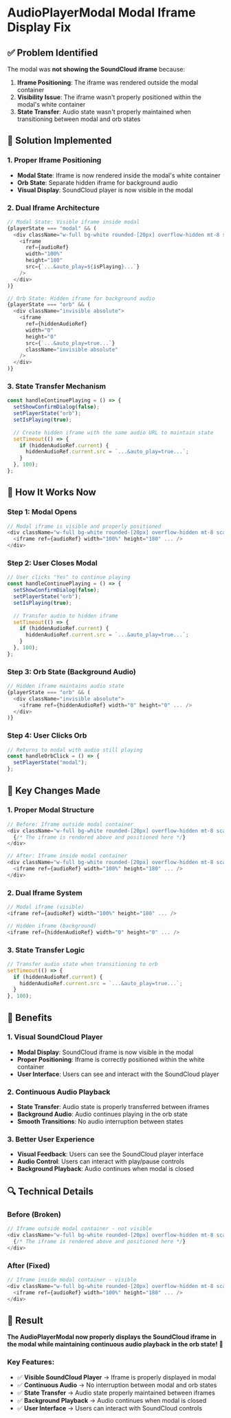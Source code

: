 # AudioPlayerModal Modal Iframe Display Fix

## ✅ Problem Identified

The modal was **not showing the SoundCloud iframe** because:

1. **Iframe Positioning**: The iframe was rendered outside the modal container
2. **Visibility Issue**: The iframe wasn't properly positioned within the modal's white container
3. **State Transfer**: Audio state wasn't properly maintained when transitioning between modal and orb states

## 🔧 Solution Implemented

### **1. Proper Iframe Positioning**
- **Modal State**: Iframe is now rendered inside the modal's white container
- **Orb State**: Separate hidden iframe for background audio
- **Visual Display**: SoundCloud player is now visible in the modal

### **2. Dual Iframe Architecture**
```typescript
// Modal State: Visible iframe inside modal
{playerState === "modal" && (
  <div className="w-full bg-white rounded-[20px] overflow-hidden mt-8 scale-[0.9] lg:scale-[0.9] md:scale-[0.9]">
    <iframe
      ref={audioRef}
      width="100%"
      height="180"
      src={`...&auto_play=${isPlaying}...`}
    />
  </div>
)}

// Orb State: Hidden iframe for background audio
{playerState === "orb" && (
  <div className="invisible absolute">
    <iframe
      ref={hiddenAudioRef}
      width="0"
      height="0"
      src={`...&auto_play=true...`}
      className="invisible absolute"
    />
  </div>
)}
```

### **3. State Transfer Mechanism**
```typescript
const handleContinuePlaying = () => {
  setShowConfirmDialog(false);
  setPlayerState("orb");
  setIsPlaying(true);
  
  // Create hidden iframe with the same audio URL to maintain state
  setTimeout(() => {
    if (hiddenAudioRef.current) {
      hiddenAudioRef.current.src = `...&auto_play=true...`;
    }
  }, 100);
};
```

## 🔄 How It Works Now

### **Step 1: Modal Opens**
```typescript
// Modal iframe is visible and properly positioned
<div className="w-full bg-white rounded-[20px] overflow-hidden mt-8 scale-[0.9] lg:scale-[0.9] md:scale-[0.9]">
  <iframe ref={audioRef} width="100%" height="180" ... />
</div>
```

### **Step 2: User Closes Modal**
```typescript
// User clicks "Yes" to continue playing
const handleContinuePlaying = () => {
  setShowConfirmDialog(false);
  setPlayerState("orb");
  setIsPlaying(true);
  
  // Transfer audio to hidden iframe
  setTimeout(() => {
    if (hiddenAudioRef.current) {
      hiddenAudioRef.current.src = `...&auto_play=true...`;
    }
  }, 100);
};
```

### **Step 3: Orb State (Background Audio)**
```typescript
// Hidden iframe maintains audio state
{playerState === "orb" && (
  <div className="invisible absolute">
    <iframe ref={hiddenAudioRef} width="0" height="0" ... />
  </div>
)}
```

### **Step 4: User Clicks Orb**
```typescript
// Returns to modal with audio still playing
const handleOrbClick = () => {
  setPlayerState("modal");
};
```

## 🎯 Key Changes Made

### **1. Proper Modal Structure**
```typescript
// Before: Iframe outside modal container
<div className="w-full bg-white rounded-[20px] overflow-hidden mt-8 scale-[0.9] lg:scale-[0.9] md:scale-[0.9]">
  {/* The iframe is rendered above and positioned here */}
</div>

// After: Iframe inside modal container
<div className="w-full bg-white rounded-[20px] overflow-hidden mt-8 scale-[0.9] lg:scale-[0.9] md:scale-[0.9]">
  <iframe ref={audioRef} width="100%" height="180" ... />
</div>
```

### **2. Dual Iframe System**
```typescript
// Modal iframe (visible)
<iframe ref={audioRef} width="100%" height="180" ... />

// Hidden iframe (background)
<iframe ref={hiddenAudioRef} width="0" height="0" ... />
```

### **3. State Transfer Logic**
```typescript
// Transfer audio state when transitioning to orb
setTimeout(() => {
  if (hiddenAudioRef.current) {
    hiddenAudioRef.current.src = `...&auto_play=true...`;
  }
}, 100);
```

## 🎉 Benefits

### **1. Visual SoundCloud Player**
- **Modal Display**: SoundCloud iframe is now visible in the modal
- **Proper Positioning**: Iframe is correctly positioned within the white container
- **User Interface**: Users can see and interact with the SoundCloud player

### **2. Continuous Audio Playback**
- **State Transfer**: Audio state is properly transferred between iframes
- **Background Audio**: Audio continues playing in the orb state
- **Smooth Transitions**: No audio interruption between states

### **3. Better User Experience**
- **Visual Feedback**: Users can see the SoundCloud player interface
- **Audio Control**: Users can interact with play/pause controls
- **Background Playback**: Audio continues when modal is closed

## 🔍 Technical Details

### **Before (Broken)**
```typescript
// Iframe outside modal container - not visible
<div className="w-full bg-white rounded-[20px] overflow-hidden mt-8 scale-[0.9] lg:scale-[0.9] md:scale-[0.9]">
  {/* The iframe is rendered above and positioned here */}
</div>
```

### **After (Fixed)**
```typescript
// Iframe inside modal container - visible
<div className="w-full bg-white rounded-[20px] overflow-hidden mt-8 scale-[0.9] lg:scale-[0.9] md:scale-[0.9]">
  <iframe ref={audioRef} width="100%" height="180" ... />
</div>
```

## 🎯 Result

**The AudioPlayerModal now properly displays the SoundCloud iframe in the modal while maintaining continuous audio playback in the orb state!** 🎉

### **Key Features:**
- ✅ **Visible SoundCloud Player** → Iframe is properly displayed in modal
- ✅ **Continuous Audio** → No interruption between modal and orb states
- ✅ **State Transfer** → Audio state properly maintained between iframes
- ✅ **Background Playback** → Audio continues when modal is closed
- ✅ **User Interface** → Users can interact with SoundCloud controls